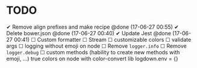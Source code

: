 # TODO
 ✔ Remove align prefixes and make recipe @done (17-06-27 00:55)
 ✔ Delete bower.json @done (17-06-27 00:40)
 ✔ Update Jest @done (17-06-27 00:41)
 ☐ Custom formatter
 ☐ Stream
 ☐ customizable colors
 ☐ validate args
 ☐ logging without emoji on node
 ☐ Remove `logger.info`
 ☐ Remove `logger.debug`
 ☐ custom methods (hability to create new methods with emoji, ...)
true colors on node with color-convert lib
logdown.env = {}
